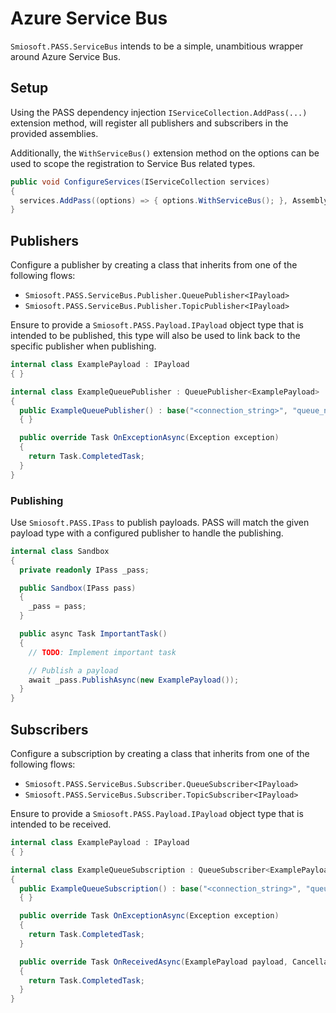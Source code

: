 # Azure Service Bus

`Smiosoft.PASS.ServiceBus` intends to be a simple, unambitious wrapper around Azure Service Bus.

## Setup

Using the PASS dependency injection `IServiceCollection.AddPass(...)` extension method, will register all publishers and subscribers in the provided assemblies.

Additionally, the `WithServiceBus()` extension method on the options can be used to scope the registration to Service Bus related types.

```csharp
public void ConfigureServices(IServiceCollection services)
{
  services.AddPass((options) => { options.WithServiceBus(); }, Assembly.GetExecutingAssembly())
}
```

## Publishers

Configure a publisher by creating a class that inherits from one of the following flows:

- `Smiosoft.PASS.ServiceBus.Publisher.QueuePublisher<IPayload>`
- `Smiosoft.PASS.ServiceBus.Publisher.TopicPublisher<IPayload>`

Ensure to provide a `Smiosoft.PASS.Payload.IPayload` object type that is intended to be published, this type will also be used to link back to the specific publisher when publishing.

```csharp
internal class ExamplePayload : IPayload
{ }

internal class ExampleQueuePublisher : QueuePublisher<ExamplePayload>
{
  public ExampleQueuePublisher() : base("<connection_string>", "queue_name")
  { }

  public override Task OnExceptionAsync(Exception exception)
  {
    return Task.CompletedTask;
  }
}
```

### Publishing

Use `Smiosoft.PASS.IPass` to publish payloads. PASS will match the given payload type with a configured publisher to handle the publishing.

```csharp
internal class Sandbox
{
  private readonly IPass _pass;

  public Sandbox(IPass pass)
  {
    _pass = pass;
  }

  public async Task ImportantTask()
  {
    // TODO: Implement important task

    // Publish a payload
    await _pass.PublishAsync(new ExamplePayload());
  }
}
```

## Subscribers

Configure a subscription by creating a class that inherits from one of the following flows:

- `Smiosoft.PASS.ServiceBus.Subscriber.QueueSubscriber<IPayload>`
- `Smiosoft.PASS.ServiceBus.Subscriber.TopicSubscriber<IPayload>`

Ensure to provide a `Smiosoft.PASS.Payload.IPayload` object type that is intended to be received.

```csharp
internal class ExamplePayload : IPayload
{ }

internal class ExampleQueueSubscription : QueueSubscriber<ExamplePayload>
{
  public ExampleQueueSubscription() : base("<connection_string>", "queue_name")
  { }

  public override Task OnExceptionAsync(Exception exception)
  {
    return Task.CompletedTask;
  }

  public override Task OnReceivedAsync(ExamplePayload payload, CancellationToken cancellationToken)
  {
    return Task.CompletedTask;
  }
}
```
